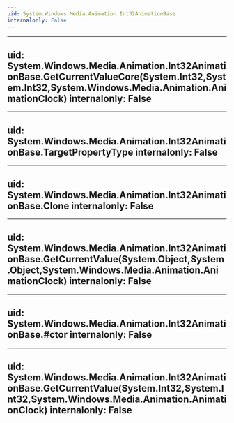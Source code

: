 ```yaml
---
uid: System.Windows.Media.Animation.Int32AnimationBase
internalonly: False
---
```


---
uid: System.Windows.Media.Animation.Int32AnimationBase.GetCurrentValueCore(System.Int32,System.Int32,System.Windows.Media.Animation.AnimationClock)
internalonly: False
---

---
uid: System.Windows.Media.Animation.Int32AnimationBase.TargetPropertyType
internalonly: False
---

---
uid: System.Windows.Media.Animation.Int32AnimationBase.Clone
internalonly: False
---

---
uid: System.Windows.Media.Animation.Int32AnimationBase.GetCurrentValue(System.Object,System.Object,System.Windows.Media.Animation.AnimationClock)
internalonly: False
---

---
uid: System.Windows.Media.Animation.Int32AnimationBase.#ctor
internalonly: False
---

---
uid: System.Windows.Media.Animation.Int32AnimationBase.GetCurrentValue(System.Int32,System.Int32,System.Windows.Media.Animation.AnimationClock)
internalonly: False
---
